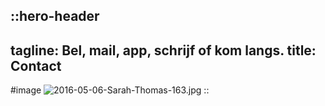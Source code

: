 ::hero-header
---
tagline: Bel, mail, app, schrijf of kom langs.
title: Contact
---
#image
![2016-05-06-Sarah-Thomas-163.jpg](/20250331_BROEKERHUIS_1530.JPG)
::
